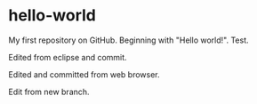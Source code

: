 # hello-world
My first repository on GitHub. Beginning with "Hello world!".
Test.

Edited from eclipse and commit.

Edited and committed from web browser.

Edit from new branch.
